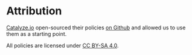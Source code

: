 # Attribution

[Catalyze.io](htts://catalyze.io) open-sourced their policies [on Github](https://github.com/catalyzeio/policies) and allowed us to use them as a starting point.

All policies are licensed under [CC BY-SA 4.0](http://creativecommons.org/licenses/by-sa/4.0/).
